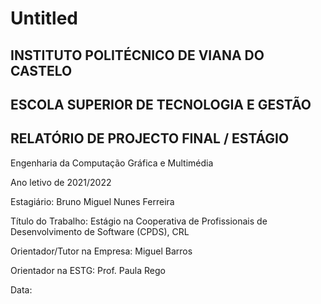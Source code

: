 # Untitled

## INSTITUTO POLITÉCNICO DE VIANA DO CASTELO&#x20;

## ESCOLA SUPERIOR DE TECNOLOGIA E GESTÃO



## RELATÓRIO DE PROJECTO FINAL / ESTÁGIO&#x20;

Engenharia da Computação Gráfica e Multimédia

&#x20;Ano letivo de 2021/2022



Estagiário: Bruno Miguel Nunes Ferreira

Título do Trabalho:  Estágio na Cooperativa de Profissionais de Desenvolvimento de Software (CPDS), CRL

Orientador/Tutor na Empresa: Miguel Barros

Orientador na ESTG: Prof. Paula Rego

Data:
